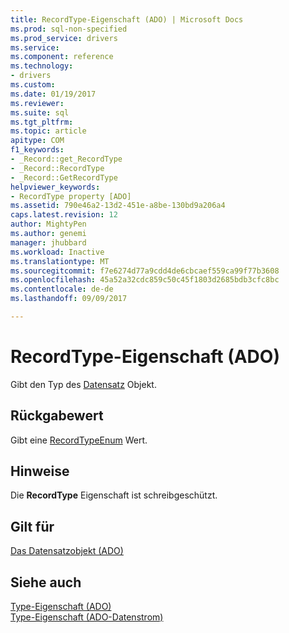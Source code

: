 ```yaml
---
title: RecordType-Eigenschaft (ADO) | Microsoft Docs
ms.prod: sql-non-specified
ms.prod_service: drivers
ms.service: 
ms.component: reference
ms.technology:
- drivers
ms.custom: 
ms.date: 01/19/2017
ms.reviewer: 
ms.suite: sql
ms.tgt_pltfrm: 
ms.topic: article
apitype: COM
f1_keywords:
- _Record::get_RecordType
- _Record::RecordType
- _Record::GetRecordType
helpviewer_keywords:
- RecordType property [ADO]
ms.assetid: 790e46a2-13d2-451e-a8be-130bd9a206a4
caps.latest.revision: 12
author: MightyPen
ms.author: genemi
manager: jhubbard
ms.workload: Inactive
ms.translationtype: MT
ms.sourcegitcommit: f7e6274d77a9cdd4de6cbcaef559ca99f77b3608
ms.openlocfilehash: 45a52a32cdc859c50c45f1803d2685bdb3cfc8bc
ms.contentlocale: de-de
ms.lasthandoff: 09/09/2017

---
```

# <a name="recordtype-property-ado"></a>RecordType-Eigenschaft (ADO)
Gibt den Typ des [Datensatz](../../../ado/reference/ado-api/record-object-ado.md) Objekt.  
  
## <a name="return-value"></a>Rückgabewert  
 Gibt eine [RecordTypeEnum](../../../ado/reference/ado-api/recordtypeenum.md) Wert.  
  
## <a name="remarks"></a>Hinweise  
 Die **RecordType** Eigenschaft ist schreibgeschützt.  
  
## <a name="applies-to"></a>Gilt für  
 [Das Datensatzobjekt (ADO)](../../../ado/reference/ado-api/record-object-ado.md)  
  
## <a name="see-also"></a>Siehe auch  
 [Type-Eigenschaft (ADO)](../../../ado/reference/ado-api/type-property-ado.md)   
 [Type-Eigenschaft (ADO-Datenstrom)](../../../ado/reference/ado-api/type-property-ado-stream.md)

